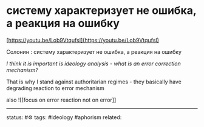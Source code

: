 # систему характеризует не ошибка, а реакция на ошибку
[https://youtu.be/Lob9VtqufsI](https://youtu.be/Lob9VtqufsI)  
  
Солонин : систему характеризует не ошибка, а реакция на ошибку

*I think it is important is ideology analysis - what is an error correction mechanism?*

That is why I stand against authoritarian regimes - they basically have degrading reaction to error mechanism

also 
![[focus on error reaction not on error]]


---
status: #⚙️ 
tags: #ideology #aphorism 
related: 